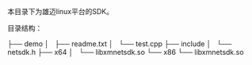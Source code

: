 本目录下为雄迈linux平台的SDK。

目录结构：

├── demo
│   ├── readme.txt
│   └── test.cpp
├── include
│   └── netsdk.h
├── x64
│   └── libxmnetsdk.so
└── x86
    └── libxmnetsdk.so
